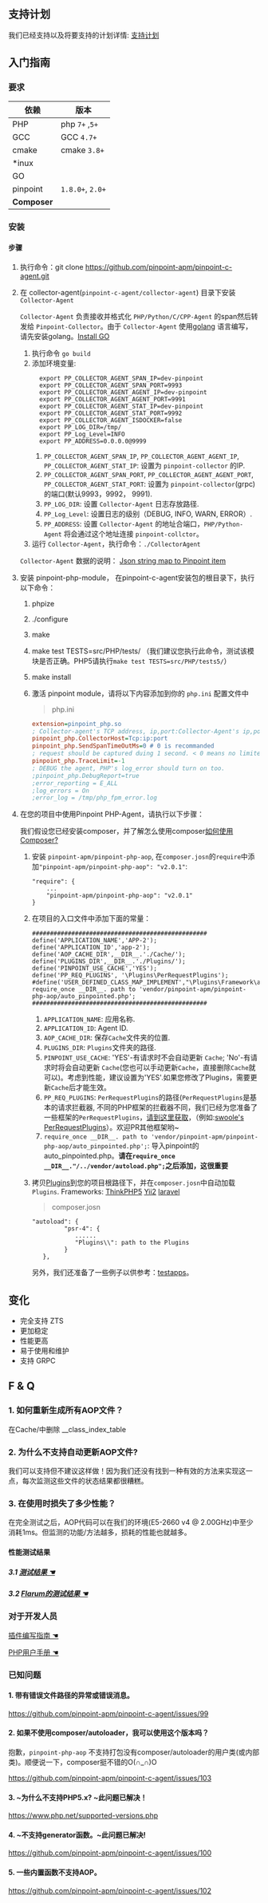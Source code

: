 ## 支持计划
我们已经支持以及将要支持的计划详情: [支持计划](SupportPlan.md)

## 入门指南

### 要求

依赖|版本
---|----
PHP| php `7+` ,`5+`
GCC| GCC `4.7+`
cmake| cmake `3.8+`
*inux|
GO |
pinpoint| `1.8.0+`, `2.0+`
**Composer**| 

### 安装

#### 步骤
1. 执行命令：git clone https://github.com/pinpoint-apm/pinpoint-c-agent.git

2. 在 collector-agent(`pinpoint-c-agent/collector-agent`) 目录下安装 `Collector-Agent`
       
    `Collector-Agent` 负责接收并格式化 `PHP/Python/C/CPP-Agent` 的span然后转发给 `Pinpoint-Collector`。由于 `Collector-Agent` 使用[golang](https://golang.google.cn/) 语言编写， 请先安装golang。[Install GO](https://golang.google.cn/doc/install)

      1. 执行命令 `go build`
      2. 添加环境变量:
         ```
           export PP_COLLECTOR_AGENT_SPAN_IP=dev-pinpoint
           export PP_COLLECTOR_AGENT_SPAN_PORT=9993
           export PP_COLLECTOR_AGENT_AGENT_IP=dev-pinpoint
           export PP_COLLECTOR_AGENT_AGENT_PORT=9991
           export PP_COLLECTOR_AGENT_STAT_IP=dev-pinpoint
           export PP_COLLECTOR_AGENT_STAT_PORT=9992
           export PP_COLLECTOR_AGENT_ISDOCKER=false
           export PP_LOG_DIR=/tmp/
           export PP_Log_Level=INFO
           export PP_ADDRESS=0.0.0.0@9999
         ```
         1. `PP_COLLECTOR_AGENT_SPAN_IP`, `PP_COLLECTOR_AGENT_AGENT_IP`, `PP_COLLECTOR_AGENT_STAT_IP`: 设置为 `pinpoint-collector` 的IP.
         2. `PP_COLLECTOR_AGENT_SPAN_PORT`, `PP_COLLECTOR_AGENT_AGENT_PORT`, `PP_COLLECTOR_AGENT_STAT_PORT`: 设置为 `pinpoint-collector`(grpc) 的端口(默认9993，9992， 9991).
         3. `PP_LOG_DIR`: 设置 `Collector-Agent` 日志存放路径.
         4. `PP_Log_Level`: 设置日志的级别（DEBUG, INFO, WARN, ERROR）.
         5. `PP_ADDRESS`: 设置 `Collector-Agent` 的地址合端口，`PHP/Python-Agent` 将会通过这个地址连接 `pinpoint-collctor`。
      3. 运行 `Collector-Agent`，执行命令：`./CollectorAgent`
         
   `Collector-Agent` 数据的说明：
   [Json string map to Pinpoint item](../API/collector-agent/Readme.md)
   

3. 安装 pinpoint-php-module， 在pinpoint-c-agent安装包的根目录下，执行以下命令：
   1. phpize        
   2. ./configure
   3. make 
   4. make test TESTS=src/PHP/tests/ （我们建议您执行此命令，测试该模块是否正确。PHP5请执行```make test TESTS=src/PHP/tests5/```）
   5. make install 
   6. 激活 pinpoint module，请将以下内容添加到你的 ```php.ini``` 配置文件中
   
       >  php.ini 
        ```ini
        extension=pinpoint_php.so
        ; Collector-agent's TCP address, ip,port:Collector-Agent's ip,port, please ensure it consistent with the `PP_ADDRESS` of `Collector-Agent` in step2(Build Collector-Agent).
        pinpoint_php.CollectorHost=Tcp:ip:port
        pinpoint_php.SendSpanTimeOutMs=0 # 0 is recommanded
        ; request should be captured duing 1 second. < 0 means no limited
        pinpoint_php.TraceLimit=-1 
        ; DEBUG the agent, PHP's log_error should turn on too.
        ;pinpoint_php.DebugReport=true
        ;error_reporting = E_ALL
        ;log_errors = On
        ;error_log = /tmp/php_fpm_error.log
        ```
        
4. 在您的项目中使用Pinpoint PHP-Agent，请执行以下步骤：

   我们假设您已经安装composer，并了解怎么使用composer[如何使用 Composer?](https://getcomposer.org/doc/00-intro.md)

   1. 安装 ```pinpoint-apm/pinpoint-php-aop```, 在```composer.josn```的```require```中添加```"pinpoint-apm/pinpoint-php-aop": "v2.0.1"```:
        ```
        "require": {
            ...
            "pinpoint-apm/pinpoint-php-aop": "v2.0.1"
        }
        ```
   2. 在项目的入口文件中添加下面的常量：
        ```
        #################################################
        define('APPLICATION_NAME','APP-2');
        define('APPLICATION_ID','app-2');
        define('AOP_CACHE_DIR',__DIR__.'./Cache/');
        define('PLUGINS_DIR',__DIR__.'./Plugins/');
        define('PINPOINT_USE_CACHE','YES');
        define('PP_REQ_PLUGINS', '\Plugins\PerRequestPlugins');
        #define('USER_DEFINED_CLASS_MAP_IMPLEMENT',"\Plugins\Framework\app\ClassMapInFile");
        require_once __DIR__. path to 'vendor/pinpoint-apm/pinpoint-php-aop/auto_pinpointed.php';
        #################################################
        ```
        1. ```APPLICATION_NAME```: 应用名称.
        2. ```APPLICATION_ID```: Agent ID.
        3. ```AOP_CACHE_DIR```: 保存```Cache```文件夹的位置.
        4. ```PLUGINS_DIR```: ```Plugins```文件夹的路径.
        5. ```PINPOINT_USE_CACHE```: 'YES'-有请求时不会自动更新 ```Cache```; 'No'-有请求时将会自动更新 ```Cache```(您也可以手动更新```Cache```，直接删除```Cache```就可以)。考虑到性能，建议设置为'YES'.如果您修改了Plugins，需要更新```Cache```后才能生效。
        6. ```PP_REQ_PLUGINS```: ```PerRequestPlugins```的路径(```PerRequestPlugins```是基本的请求拦截器, 不同的PHP框架的拦截器不同，我们已经为您准备了一些框架的```PerRequestPlugins```，[请到这里获取](../../plugins/PHP/Plugins/Framework)，（例如:[swoole's PerRequestPlugins](../../plugins/PHP/Plugins/Framework/Swoole/Http/PerReqPlugin.php)）。欢迎PR其他框架哟~
        7. ```require_once __DIR__. path to 'vendor/pinpoint-apm/pinpoint-php-aop/auto_pinpointed.php';```: 导入pinpoint的auto_pinpointed.php。**请在```require_once __DIR__."/../vendor/autoload.php";```之后添加，这很重要**

   3. 拷贝[Plugins](../../plugins/PHP/Plugins)到您的项目根路径下，并在```composer.josn```中自动加载```Plugins```. 
         Frameworks:
            [ThinkPHP5](../../plugins/PHP/Framework/ThinkPHP5)
            [Yii2](../../plugins/PHP/Framework/Yii2)
            [laravel](../../plugins/PHP/Framework/laravel)

      > composer.josn
      ```
      "autoload": {
               "psr-4": {
                  ......
                  "Plugins\\": path to the Plugins
               }
         },
      ```
    
      另外，我们还准备了一些例子以供参考：[testapps](../../testapps/PHP)。


##  变化

- 完全支持 ZTS
- 更加稳定
- 性能更高
- 易于使用和维护
- 支持 GRPC

## F & Q

### 1. 如何重新生成所有AOP文件？

 在Cache/中删除 __class_index_table

### 2. 为什么不支持自动更新AOP文件?

我们可以支持但不建议这样做！因为我们还没有找到一种有效的方法来实现这一点，每次监测这些文件的状态结果都很糟糕。

### 3.  在使用时损失了多少性能？

在完全测试之后，AOP代码可以在我们的环境(E5-2660 v4 @ 2.00GHz)中至少消耗1ms。但监测的功能/方法越多，损耗的性能也就越多。

#### 性能测试结果

##### 3.1 [ 测试结果 ☚](./detail_versions-CN.md#压力测试下的性能损失)

##### 3.2 [Flarum的测试结果 ☚](./User%20Manual-CN.md#1.1-性能测试结果)

### 对于开发人员

[插件编写指南  ☚](../../plugins/PHP/Readme.md)

[PHP用户手册  ☚](./User%20Manual-CN.md)

### 已知问题

#### 1. 带有错误文件路径的异常或错误消息。

https://github.com/pinpoint-apm/pinpoint-c-agent/issues/99

#### 2. 如果不使用composer/autoloader，我可以使用这个版本吗？

抱歉，`pinpoint-php-aop` 不支持打包没有composer/autoloader的用户类(或内部类)。顺便说一下，composer挺不错的O(∩_∩)O

https://github.com/pinpoint-apm/pinpoint-c-agent/issues/103

#### 3. ~为什么不支持PHP5.x? ~此问题已解决！

https://www.php.net/supported-versions.php

#### 4. ~不支持generator函数。~此问题已解决!

https://github.com/pinpoint-apm/pinpoint-c-agent/issues/100

#### 5. 一些内置函数不支持AOP。
https://github.com/pinpoint-apm/pinpoint-c-agent/issues/102
